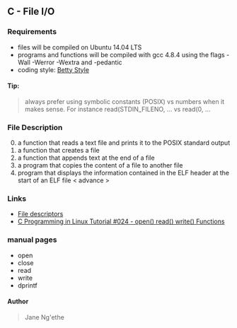 ## C - File I/O


### Requirements
* files will be compiled on Ubuntu 14.04 LTS
* programs and functions will be compiled with gcc 4.8.4 using the flags -Wall -Werror -Wextra and -pedantic
* coding style: [Betty Style](https://github.com/holbertonschool/Betty/blob/master/betty-style.pl)


#### Tip:
> always prefer using symbolic constants (POSIX) vs numbers when it makes sense.
> For instance read(STDIN_FILENO, ... vs read(0, ...


### File Description
0. a function that reads a text file and prints it to the POSIX standard output
1. a function that creates a file
2. a function that appends text at the end of a file
3. a program that copies the content of a file to another file
4.  program that displays the information contained in the ELF header at the start of an ELF file < advance >


### Links
* [File descriptors](https://en.wikipedia.org/wiki/File_descriptor)
* [C Programming in Linux Tutorial #024 - open() read() write() Functions](https://www.youtube.com/watch?v=dP3N8g7h8gY)

### manual pages
* open
* close
* read
* write
* dprintf


#### Author
> Jane Ng'ethe